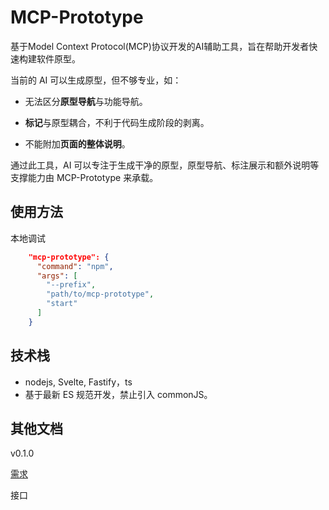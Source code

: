 # MCP-Prototype

基于Model Context Protocol(MCP)协议开发的AI辅助工具，旨在帮助开发者快速构建软件原型。

当前的 AI 可以生成原型，但不够专业，如：

- 无法区分**原型导航**与功能导航。

- **标记**与原型耦合，不利于代码生成阶段的剥离。

- 不能附加**页面的整体说明**。

通过此工具，AI 可以专注于生成干净的原型，原型导航、标注展示和额外说明等支撑能力由 MCP-Prototype 来承载。

## 使用方法

本地调试

```json
    "mcp-prototype": {
      "command": "npm",
      "args": [
        "--prefix",
        "path/to/mcp-prototype",
        "start"
      ]
    }
```

## 技术栈

- nodejs, Svelte, Fastify，ts
- 基于最新 ES 规范开发，禁止引入 commonJS。

## 其他文档

v0.1.0

[需求](doc/iterate/v0.1.0/index.md)

接口
